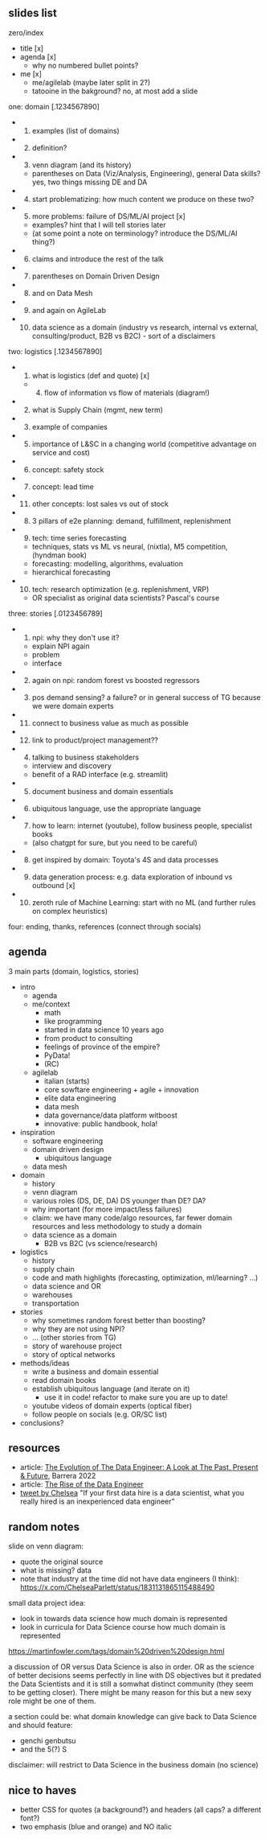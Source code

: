 ## slides list

zero/index
- title [x]
- agenda [x]
  - why no numbered bullet points?
- me [x]
  - me/agilelab (maybe later split in 2?)
  - tatooine in the bakground? no, at most add a slide

one: domain [.1234567890]
- 1) examples (list of domains)
- 2) definition?
- 3) venn diagram (and its history)
  - parentheses on Data (Viz/Analysis, Engineering), general Data skills? yes, two things missing DE and DA
- 4) start problematizing: how much content we produce on these two?
- 5) more problems: failure of DS/ML/AI project [x]
  - examples? hint that I will tell stories later
  - (at some point a note on terminology? introduce the DS/ML/AI thing?)
- 6) claims and introduce the rest of the talk
- 7) parentheses on Domain Driven Design
- 8) and on Data Mesh
- 9) and again on AgileLab
- 10) data science as a domain (industry vs research, internal vs external, consulting/product, B2B vs B2C) - sort of a disclaimers

two: logistics [.1234567890]
- 1) what is logistics (def and quote) [x]
  - 4) flow of information vs flow of materials (diagram!)
- 2) what is Supply Chain (mgmt, new term)
- 3) example of companies
- 5) importance of L&SC in a changing world (competitive advantage on service and cost)
- 6) concept: safety stock
- 7) concept: lead time
- 11) other concepts: lost sales vs out of stock
- 8) 3 pillars of e2e planning: demand, fulfillment, replenishment
- 9) tech: time series forecasting
  - techniques, stats vs ML vs neural, (nixtla), M5 competition, (hyndman book)
  - forecasting: modelling, algorithms, evaluation
  - hierarchical forecasting
- 10) tech: research optimization (e.g. replenishment, VRP)
  - OR specialist as original data scientists? Pascal's course

three: stories [.0123456789]
- 1) npi: why they don't use it?
  - explain NPI again
  - problem
  - interface
- 2) again on npi: random forest vs boosted regressors
- 3) pos demand sensing? a failure? or in general success of TG because we were domain experts
- 11) connect to business value as much as possible
- 12) link to product/project management??
- 4) talking to business stakeholders
  - interview and discovery
  - benefit of a RAD interface (e.g. streamlit)
- 5) document business and domain essentials
- 6) ubiquitous language, use the appropriate language
- 7) how to learn: internet (youtube), follow business people, specialist books
  - (also chatgpt for sure, but you need to be careful)
- 8) get inspired by domain: Toyota's 4S and data processes
- 9) data generation process: e.g. data exploration of inbound vs outbound [x]
- 10) zeroth rule of Machine Learning: start with no ML (and further rules on complex heuristics)

four: ending, thanks, references (connect through socials)

## agenda

3 main parts (domain, logistics, stories)

- intro
  - agenda
  - me/context
    - math
    - like programming
    - started in data science 10 years ago
    - from product to consulting
    - feelings of province of the empire?
    - PyData!
    - (RC)
  - agilelab
    - italian (starts)
    - core sowftare engineering + agile + innovation
    - elite data engineering
    - data mesh
    - data governance/data platform witboost
    - innovative: public handbook, hola!
- inspiration
  - software engineering
  - domain driven design
    - ubiquitous language
  - data mesh
- domain
  - history
  - venn diagram
  - various roles (DS, DE, DA) DS younger than DE? DA?
  - why important (for more impact/less failures)
  - claim: we have many code/algo resources, far fewer domain resources and less methodology to study a domain
  - data science as a domain
    - B2B vs B2C (vs science/research)
- logistics
  - history
  - supply chain
  - code and math highlights (forecasting, optimization, ml/learning? ...)
  - data science and OR
  - warehouses
  - transportation
- stories
  - why sometimes random forest better than boosting?
  - why they are not using NPI?
  - ... (other stories from TG)
  - story of warehouse project
  - story of optical networks 
- methods/ideas
  - write a business and domain essential
  - read domain books
  - establish ubiquitous language (and iterate on it)
    - use it in code! refactor to make sure you are up to date!
  - youtube videos of domain experts (optical fiber)
  - follow people on socials (e.g. OR/SC list)
- conclusions?

## resources

- article: [The Evolution of The Data Engineer: A Look at The Past, Present & Future](https://airbyte.com/blog/data-engineering-past-present-and-future), Barrera 2022
- article: [The Rise of the Data Engineer](https://medium.com/free-code-camp/the-rise-of-the-data-engineer-91be18f1e603)
- [tweet by Chelsea](https://x.com/ChelseaParlett/status/1831131865115488490) "If your first data hire is a data scientist, what you really hired is an inexperienced data engineer"

## random notes

slide on venn diagram:
- quote the original source
- what is missing? data
- note that industry at the time did not have data engineers (I think): https://x.com/ChelseaParlett/status/1831131865115488490

small data project idea:
- look in towards data science how much domain is represented
- look in curricula for Data Science course how much domain is represented

https://martinfowler.com/tags/domain%20driven%20design.html

a discussion of OR versus Data Science is also in order. OR as the science of better decisions seems perfectly in line with DS objectives but it predated the Data Scientists and it is still a somwhat distinct community (they seem to be getting closer).
There might be many reason for this but a new sexy role might be one of them.

a section could be: what domain knowledge can give back to Data Science and should feature:

- genchi genbutsu
- and the 5(?) S


disclaimer: will restrict to Data Science in the business domain (no science)

## nice to haves

- better CSS for quotes (a background?) and headers (all caps? a different font?)
- two emphasis (blue and orange) and NO italic
